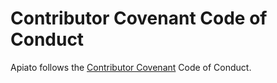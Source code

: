 # Contributor Covenant Code of Conduct

Apiato follows the [Contributor Covenant](https://www.contributor-covenant.org/version/1/4/code-of-conduct) Code of Conduct.
